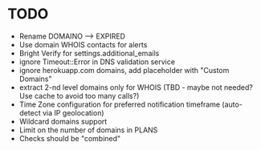 # TODO

* Rename DOMAINO --> EXPIRED
* Use domain WHOIS contacts for alerts
* Bright Verify for settings.additional_emails
* ignore Timeout::Error in DNS validation service
* ignore herokuapp.com domains, add placeholder with "Custom Domains"
* extract 2-nd level domains only for WHOIS (TBD - maybe not needed? Use cache to avoid too many calls?)
* Time Zone configuration for preferred notification timeframe (auto-detect via IP geolocation)
* Wildcard domains support
* Limit on the number of domains in PLANS
* Checks should be "combined"
